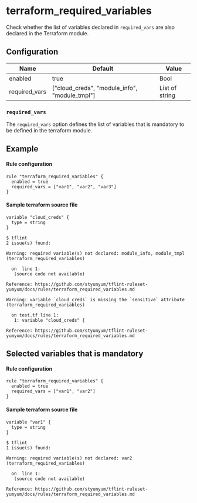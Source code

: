 # terraform_required_variables

Check whether the list of variables declared in `required_vars` are also declared in the Terraform module.

## Configuration

| Name          | Default                                       | Value          |
| ------------- | --------------------------------------------- | -------------- |
| enabled       | true                                          | Bool           |
| required_vars | ["cloud_creds", "module_info", "module_tmpl"] | List of string |

### `required_vars`

The `required_vars` option defines the list of variables that is mandatory to be defined in the terraform module.

## Example

#### Rule configuration

```hcl
rule "terraform_required_variables" {
  enabled = true
  required_vars = ["var1", "var2", "var3"]
}
```

#### Sample terraform source file

```hcl
variable "cloud_creds" {
  type = string
}
```

```
$ tflint
2 issue(s) found:

Warning: required variable(s) not declared: module_info, module_tmpl (terraform_required_variables)

  on  line 1:
   (source code not available)

Reference: https://github.com/styumyum/tflint-ruleset-yumyum/docs/rules/terraform_required_variables.md

Warning: variable `cloud_creds` is missing the `sensitive` attribute (terraform_required_variables)

  on test.tf line 1:
   1: variable "cloud_creds" {

Reference: https://github.com/styumyum/tflint-ruleset-yumyum/docs/rules/terraform_required_variables.md
```

## Selected variables that is mandatory

#### Rule configuration

```
rule "terraform_required_variables" {
  enabled = true
  required_vars = ["var1", "var2"]
}
```

#### Sample terraform source file

```hcl
variable "var1" {
  type = string
}
```

```
$ tflint
1 issue(s) found:

Warning: required variable(s) not declared: var2 (terraform_required_variables)

  on  line 1:
   (source code not available)

Reference: https://github.com/styumyum/tflint-ruleset-yumyum/docs/rules/terraform_required_variables.md
```
